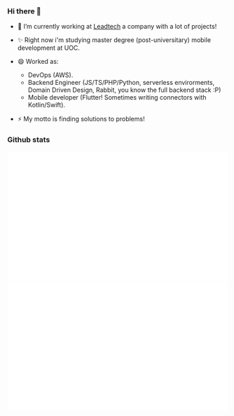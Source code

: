 ### Hi there 👋

- 🔭 I’m currently working at [Leadtech](https://leadtech.com/) a company with a lot of projects! 

- ✨ Right now i'm studying master degree (post-universitary) mobile development at UOC.

- 😄 Worked as:
  - DevOps (AWS). 
  - Backend Engineer (JS/TS/PHP/Python, serverless envirorments, Domain Driven Design, Rabbit, you know the full backend stack :P)
  - Mobile developer (Flutter! Sometimes writing connectors with Kotlin/Swift).

- ⚡ My motto is finding solutions to problems!

### Github stats

![](https://github.com/sdurban/github-stats/blob/master/generated/overview.svg)
![](https://github.com/sdurban/github-stats/blob/master/generated/languages.svg)
